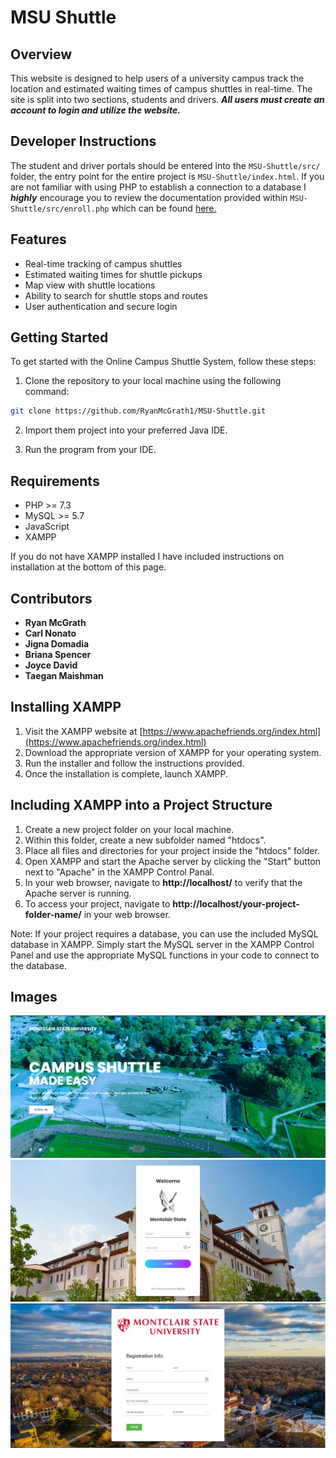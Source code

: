 # MSU Shuttle

## Overview

This website is designed to help users of a university campus track the location and estimated waiting times of campus shuttles in real-time. The site is split into two sections, students and drivers. **_All users must create an account to login and utilize the website._** 

## Developer Instructions

The student and driver portals should be entered into the `MSU-Shuttle/src/` folder, the entry point for the entire project is `MSU-Shuttle/index.html`. If you are not familiar with using PHP to establish a connection to a database I **_highly_** encourage you to review the documentation provided within `MSU-Shuttle/src/enroll.php` which can be found [here.]( https://github.com/RyanMcGrath1/MSU-Shuttle/blob/main/src/enroll.php)

## Features

- Real-time tracking of campus shuttles
- Estimated waiting times for shuttle pickups
- Map view with shuttle locations
- Ability to search for shuttle stops and routes
- User authentication and secure login


## Getting Started

To get started with the Online Campus Shuttle System, follow these steps:

1. Clone the repository to your local machine using the following command:

```sh
git clone https://github.com/RyanMcGrath1/MSU-Shuttle.git
```

2. Import them project into your preferred Java IDE.

3. Run the program from your IDE.

## Requirements

- PHP >= 7.3
- MySQL >= 5.7
- JavaScript
- XAMPP

If you do not have XAMPP installed I have included instructions on installation at the bottom of this page.


## Contributors

- **Ryan McGrath**
- **Carl Nonato**
- **Jigna Domadia**
- **Briana Spencer**
- **Joyce David**
- **Taegan Maishman**



## Installing XAMPP

1. Visit the XAMPP website at [https://www.apachefriends.org/index.html](https://www.apachefriends.org/index.html)
2. Download the appropriate version of XAMPP for your operating system.
3. Run the installer and follow the instructions provided.
4. Once the installation is complete, launch XAMPP.

## Including XAMPP into a Project Structure

1. Create a new project folder on your local machine.
2. Within this folder, create a new subfolder named "htdocs".
3. Place all files and directories for your project inside the "htdocs" folder.
4. Open XAMPP and start the Apache server by clicking the "Start" button next to "Apache" in the XAMPP Control Panal.
5. In your web browser, navigate to **http://localhost/** to verify that the Apache server is running.
6. To access your project, navigate to **http://localhost/your-project-folder-name/** in your web browser.

Note: If your project requires a database, you can use the included MySQL database in XAMPP. Simply start the MySQL server in the XAMPP Control Panel and use the appropriate MySQL functions in your code to connect to the database.


## Images

![Landing Page](media/landing.JPG)
![Login Page](media/login.JPG)
![Sign Up Page](media/signup.JPG)
